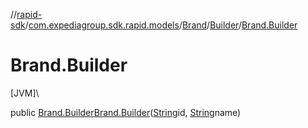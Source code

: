 //[rapid-sdk](../../../../index.md)/[com.expediagroup.sdk.rapid.models](../../index.md)/[Brand](../index.md)/[Builder](index.md)/[Brand.Builder](-brand.-builder.md)

# Brand.Builder

[JVM]\

public [Brand.Builder](index.md)[Brand.Builder](-brand.-builder.md)([String](https://docs.oracle.com/javase/8/docs/api/java/lang/String.html)id, [String](https://docs.oracle.com/javase/8/docs/api/java/lang/String.html)name)
